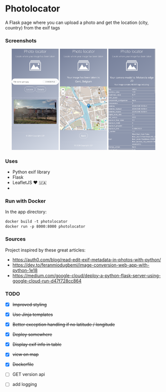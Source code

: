 # Photolocator

A Flask page where you can upload a photo and get the location (city, country) from the exif tags

### Screenshots

<p align="center">
  <img src="screenshots/screenshot1.png" alt="home" width="30%"/>
  <img src="screenshots/screenshot2.png" alt="locate" width="30%"/>
  <img src="screenshots/screenshot3.png" alt="details" width="30%"/>
</p>

### Uses

* Python exif library
* Flask
* LeafletJS :heart: 🇺🇦
* 
### Run with Docker

In the app directory:

    docker build -t photolocator
    docker run -p 8000:8000 photolocator

### Sources

Project inspired by these great articles: 

* https://auth0.com/blog/read-edit-exif-metadata-in-photos-with-python/
* https://dev.to/feranmiodugbemi/image-conversion-web-app-with-python-1e18
* https://medium.com/google-cloud/deploy-a-python-flask-server-using-google-cloud-run-d47f728cc864


### TODO
- [x] ~~Improved styling~~
- [x] ~~Use Jinja templates~~
- [x] ~~Better exception handling if no latitude / longitude~~
- [X] ~~Deploy somewhere~~
- [x] ~~Display exif info in table~~
- [X] ~~view on map~~
- [X] ~~Dockerfile~~
- [ ] GET version api
- [ ] add logging


